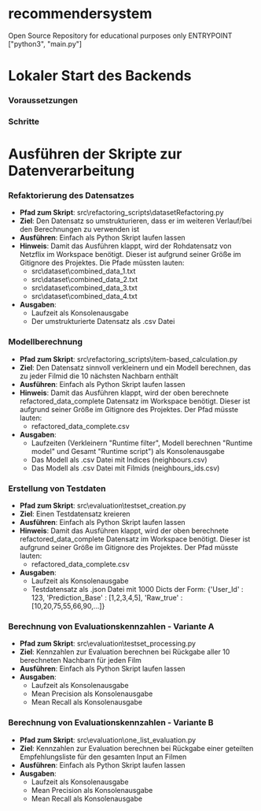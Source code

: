 # recommendersystem
Open Source Repository for educational purposes only 
ENTRYPOINT ["python3", "main.py"]

# Lokaler Start des Backends

### Voraussetzungen 

### Schritte

# Ausführen der Skripte zur Datenverarbeitung

### Refaktorierung des Datensatzes
- **Pfad zum Skript**: src\refactoring_scripts\datasetRefactoring.py
- **Ziel**: Den Datensatz so umstrukturieren, dass er im weiteren Verlauf/bei den Berechnungen zu verwenden ist
- **Ausführen**: Einfach als Python Skript laufen lassen
- **Hinweis**: Damit das Ausführen klappt, wird der Rohdatensatz von Netzflix im Workspace benötigt. Dieser ist aufgrund seiner Größe im Gitignore des Projektes. Die Pfade müssten lauten:
    - src\dataset\combined_data_1.txt
    - src\dataset\combined_data_2.txt
    - src\dataset\combined_data_3.txt
    - src\dataset\combined_data_4.txt
- **Ausgaben**: 
    - Laufzeit als Konsolenausgabe
    - Der umstrukturierte Datensatz als .csv Datei

### Modellberechnung
- **Pfad zum Skript**: src\refactoring_scripts\item-based_calculation.py
- **Ziel**: Den Datensatz sinnvoll verkleinern und ein Modell berechnen, das zu jeder Filmid die 10 nächsten Nachbarn enthält
- **Ausführen**: Einfach als Python Skript laufen lassen
- **Hinweis**: Damit das Ausführen klappt, wird der oben berechnete refactored_data_complete Datensatz im Workspace benötigt. Dieser ist aufgrund seiner Größe im Gitignore des Projektes. Der Pfad müsste lauten:
    - refactored_data_complete.csv
- **Ausgaben**: 
    - Laufzeiten (Verkleinern "Runtime filter", Modell berechnen "Runtime model" und Gesamt "Runtime script") als Konsolenausgabe
    - Das Modell als .csv Datei mit Indices (neighbours.csv)
    - Das Modell als .csv Datei mit Filmids (neighbours_ids.csv)

### Erstellung von Testdaten 
- **Pfad zum Skript**: src\evaluation\testset_creation.py
- **Ziel**: Einen Testdatensatz kreieren 
- **Ausführen**: Einfach als Python Skript laufen lassen
- **Hinweis**: Damit das Ausführen klappt, wird der oben berechnete refactored_data_complete Datensatz im Workspace benötigt. Dieser ist aufgrund seiner Größe im Gitignore des Projektes. Der Pfad müsste lauten:
    - refactored_data_complete.csv
- **Ausgaben**: 
    - Laufzeit als Konsolenausgabe
    - Testdatensatz als .json Datei mit 1000 Dicts der Form: {'User_Id' : 123, 'Prediction_Base' : [1,2,3,4,5], 'Raw_true' : [10,20,75,55,66,90,...]}

### Berechnung von Evaluationskennzahlen - Variante A  
- **Pfad zum Skript**: src\evaluation\testset_processing.py
- **Ziel**: Kennzahlen zur Evaluation berechnen bei Rückgabe aller 10 berechneten Nachbarn für jeden Film
- **Ausführen**: Einfach als Python Skript laufen lassen
- **Ausgaben**: 
    - Laufzeit als Konsolenausgabe
    - Mean Precision als Konsolenausgabe
    - Mean Recall als Konsolenausgabe

### Berechnung von Evaluationskennzahlen - Variante B  
- **Pfad zum Skript**: src\evaluation\one_list_evaluation.py
- **Ziel**: Kennzahlen zur Evaluation berechnen bei Rückgabe einer geteilten Empfehlungsliste für den gesamten Input an Filmen
- **Ausführen**: Einfach als Python Skript laufen lassen
- **Ausgaben**: 
    - Laufzeit als Konsolenausgabe
    - Mean Precision als Konsolenausgabe
    - Mean Recall als Konsolenausgabe